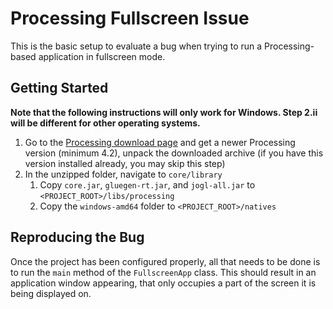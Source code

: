 # Processing Fullscreen Issue

This is the basic setup to evaluate a bug when trying to run a Processing-based application in fullscreen mode.

## Getting Started

**Note that the following instructions will only work for Windows. Step 2.ii will be different for other operating systems.**

1. Go to the [Processing download page](https://processing.org/download) and get a newer Processing version (minimum 4.2), unpack the downloaded archive (if you have this version installed already, you may skip this step)
2. In the unzipped folder, navigate to `core/library`
   1. Copy `core.jar`, `gluegen-rt.jar`, and `jogl-all.jar` to `<PROJECT_ROOT>/libs/processing`
   2. Copy the `windows-amd64` folder to `<PROJECT_ROOT>/natives`

## Reproducing the Bug

Once the project has been configured properly, all that needs to be done is to run the `main` method of the `FullscreenApp` class. This should result in an application window appearing, that only occupies a part of the screen it is being displayed on.

